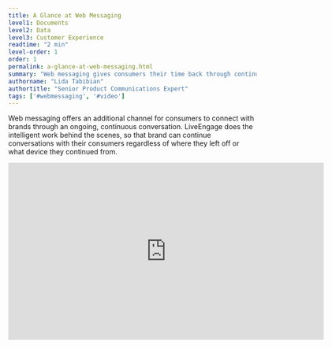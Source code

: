 ```yaml
---
title: A Glance at Web Messaging
level1: Documents
level2: Data
level3: Customer Experience
readtime: "2 min"
level-order: 1
order: 1
permalink: a-glance-at-web-messaging.html
summary: "Web messaging gives consumers their time back through continuous, always connected conversations."
authorname: "Lida Tabibian"
authortitle: "Senior Product Communications Expert"
tags: ['#webmessaging', '#video']
---
```


Web messaging offers an additional channel for consumers to connect with brands through an ongoing, continuous conversation. LiveEngage does the intelligent work behind the scenes, so that brand can continue conversations with their consumers regardless of where they left off or what device they continued from.

<div style="display: block; position: relative; max-width: 100%;"><div class="iframecontainer"><iframe src="https://player.vimeo.com/video/253109875" width="640" height="360" frameborder="0" webkitallowfullscreen mozallowfullscreen allowfullscreen></iframe></div></div> 
